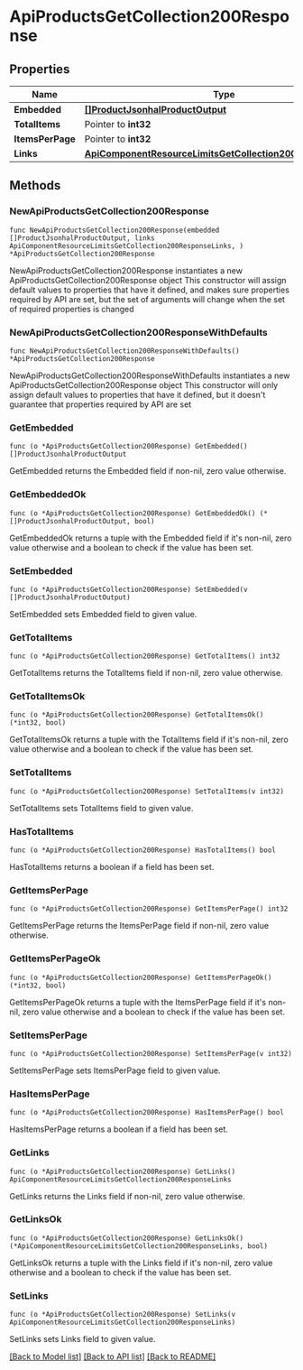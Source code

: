 # ApiProductsGetCollection200Response

## Properties

Name | Type | Description | Notes
------------ | ------------- | ------------- | -------------
**Embedded** | [**[]ProductJsonhalProductOutput**](ProductJsonhalProductOutput.md) |  | 
**TotalItems** | Pointer to **int32** |  | [optional] 
**ItemsPerPage** | Pointer to **int32** |  | [optional] 
**Links** | [**ApiComponentResourceLimitsGetCollection200ResponseLinks**](ApiComponentResourceLimitsGetCollection200ResponseLinks.md) |  | 

## Methods

### NewApiProductsGetCollection200Response

`func NewApiProductsGetCollection200Response(embedded []ProductJsonhalProductOutput, links ApiComponentResourceLimitsGetCollection200ResponseLinks, ) *ApiProductsGetCollection200Response`

NewApiProductsGetCollection200Response instantiates a new ApiProductsGetCollection200Response object
This constructor will assign default values to properties that have it defined,
and makes sure properties required by API are set, but the set of arguments
will change when the set of required properties is changed

### NewApiProductsGetCollection200ResponseWithDefaults

`func NewApiProductsGetCollection200ResponseWithDefaults() *ApiProductsGetCollection200Response`

NewApiProductsGetCollection200ResponseWithDefaults instantiates a new ApiProductsGetCollection200Response object
This constructor will only assign default values to properties that have it defined,
but it doesn't guarantee that properties required by API are set

### GetEmbedded

`func (o *ApiProductsGetCollection200Response) GetEmbedded() []ProductJsonhalProductOutput`

GetEmbedded returns the Embedded field if non-nil, zero value otherwise.

### GetEmbeddedOk

`func (o *ApiProductsGetCollection200Response) GetEmbeddedOk() (*[]ProductJsonhalProductOutput, bool)`

GetEmbeddedOk returns a tuple with the Embedded field if it's non-nil, zero value otherwise
and a boolean to check if the value has been set.

### SetEmbedded

`func (o *ApiProductsGetCollection200Response) SetEmbedded(v []ProductJsonhalProductOutput)`

SetEmbedded sets Embedded field to given value.


### GetTotalItems

`func (o *ApiProductsGetCollection200Response) GetTotalItems() int32`

GetTotalItems returns the TotalItems field if non-nil, zero value otherwise.

### GetTotalItemsOk

`func (o *ApiProductsGetCollection200Response) GetTotalItemsOk() (*int32, bool)`

GetTotalItemsOk returns a tuple with the TotalItems field if it's non-nil, zero value otherwise
and a boolean to check if the value has been set.

### SetTotalItems

`func (o *ApiProductsGetCollection200Response) SetTotalItems(v int32)`

SetTotalItems sets TotalItems field to given value.

### HasTotalItems

`func (o *ApiProductsGetCollection200Response) HasTotalItems() bool`

HasTotalItems returns a boolean if a field has been set.

### GetItemsPerPage

`func (o *ApiProductsGetCollection200Response) GetItemsPerPage() int32`

GetItemsPerPage returns the ItemsPerPage field if non-nil, zero value otherwise.

### GetItemsPerPageOk

`func (o *ApiProductsGetCollection200Response) GetItemsPerPageOk() (*int32, bool)`

GetItemsPerPageOk returns a tuple with the ItemsPerPage field if it's non-nil, zero value otherwise
and a boolean to check if the value has been set.

### SetItemsPerPage

`func (o *ApiProductsGetCollection200Response) SetItemsPerPage(v int32)`

SetItemsPerPage sets ItemsPerPage field to given value.

### HasItemsPerPage

`func (o *ApiProductsGetCollection200Response) HasItemsPerPage() bool`

HasItemsPerPage returns a boolean if a field has been set.

### GetLinks

`func (o *ApiProductsGetCollection200Response) GetLinks() ApiComponentResourceLimitsGetCollection200ResponseLinks`

GetLinks returns the Links field if non-nil, zero value otherwise.

### GetLinksOk

`func (o *ApiProductsGetCollection200Response) GetLinksOk() (*ApiComponentResourceLimitsGetCollection200ResponseLinks, bool)`

GetLinksOk returns a tuple with the Links field if it's non-nil, zero value otherwise
and a boolean to check if the value has been set.

### SetLinks

`func (o *ApiProductsGetCollection200Response) SetLinks(v ApiComponentResourceLimitsGetCollection200ResponseLinks)`

SetLinks sets Links field to given value.



[[Back to Model list]](../README.md#documentation-for-models) [[Back to API list]](../README.md#documentation-for-api-endpoints) [[Back to README]](../README.md)


